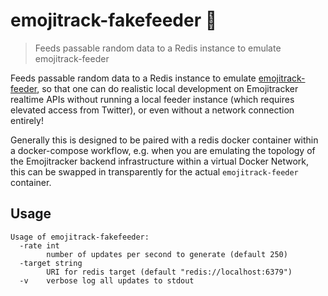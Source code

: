 # emojitrack-fakefeeder :dizzy:
> Feeds passable random data to a Redis instance to emulate emojitrack-feeder

Feeds passable random data to a Redis instance to emulate [emojitrack-feeder],
so that one can do realistic local development on Emojitracker realtime APIs
without running a local feeder instance (which requires elevated access from
Twitter), or even without a network connection entirely!

Generally this is designed to be paired with a redis docker container within a
docker-compose workflow, e.g. when you are emulating the topology of the
Emojitracker backend infrastructure within a virtual Docker Network, this
can be swapped in transparently for the actual `emojitrack-feeder` container.

[emojitrack-feeder]: https://github.com/mroth/emojitrack-feeder

## Usage

    Usage of emojitrack-fakefeeder:
      -rate int
        	number of updates per second to generate (default 250)
      -target string
        	URI for redis target (default "redis://localhost:6379")
      -v	verbose log all updates to stdout
